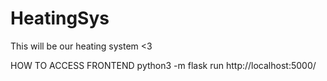 # HeatingSys
This will be our heating system <3

HOW TO ACCESS FRONTEND
python3 -m flask run
http://localhost:5000/
